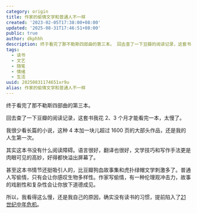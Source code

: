 ```yaml
---
category: origin
title: 作家的偷情文学和普通人不一样
created: '2023-02-05T17:38:00+08:00'
updated: '2025-08-31T17:46:51+08:00'
public: true
author: dkphhh
description: 终于看完了那不勒斯四部曲的第三本。 回去查了一下豆瓣的阅读记录，这套书我花2、3个月才能看完一本，太慢了。 我很少看长篇
tags:
  - 读书
  - 文艺
  - 随笔
  - 情绪
  - 生活
uuid: 20250831174651xr9u
alias: 作家的偷情文学和普通人不一样
---
```


终于看完了那不勒斯四部曲的第三本。

回去查了一下豆瓣的阅读记录，这套书我花 2、3 个月才能看完一本，太慢了。

我很少看长篇的小说，这种 4 本加一块儿超过 1600 页的大部头作品，还是我的人生第一次。

其实这本书没有什么阅读障碍。语言很好，翻译也很好，文学技巧和写作手法更是肉眼可见的高妙，好得都快溢出屏幕了。

甚至这本书情节还挺吸引人的，比豆瓣狗血故事集和虎扑绿帽文学刺激多了。普通人写偷情，只有会让你感叹生物多样性。作家写偷情，有一种伦理观冲击力，故事的戏剧性和复杂性会让你放下道德成见。

所以，我看得这么慢，还是我自己的原因，确实没有读书的习惯，提前陷入了[21 世纪中年危机](https://blog.yitianshijie.net/2023/02/04/3528/)。
